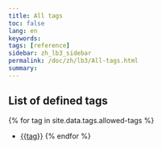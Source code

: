 ```yaml
---
title: All tags
toc: false
lang: en
keywords:
tags: [reference]
sidebar: zh_lb3_sidebar
permalink: /doc/zh/lb3/All-tags.html
summary:
---
```


## List of defined tags

{% for tag in site.data.tags.allowed-tags %}
- [{{tag}}](tag_{{tag}}.html)
{% endfor %}
